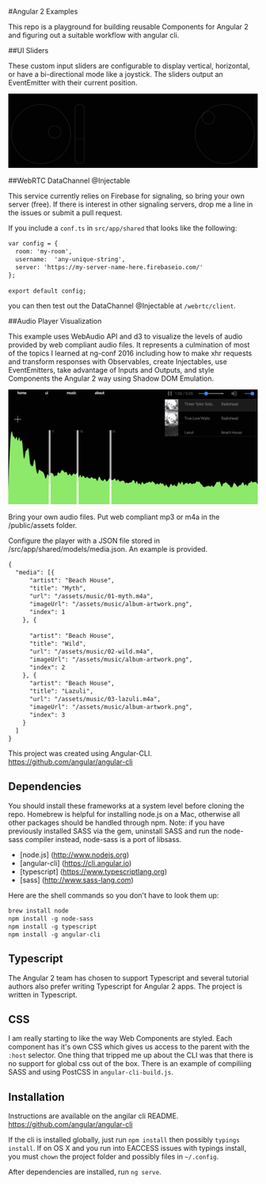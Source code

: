 
#Angular 2 Examples

This repo is a playground for building reusable Components for Angular 2 and figuring out a suitable workflow with angular cli.

##UI Sliders

These custom input sliders are configurable to display vertical, horizontal, or have a bi-directional mode like a joystick. The sliders output an EventEmitter with their current position.

![](/public/assets/screenshot/ui-sliders.png)


##WebRTC DataChannel @Injectable

This service currently relies on Firebase for signaling, so bring your own server (free). If there is interest in other signaling servers, drop me a line in the issues or submit a pull request.

If you include a `conf.ts` in `src/app/shared` that looks like the following:

```
var config = {
  room: 'my-room',
  username:  'any-unique-string',
  server: 'https://my-server-name-here.firebaseio.com/'
};

export default config;
```

you can then test out the DataChannel @Injectable at `/webrtc/client`.


##Audio Player Visualization

This example uses WebAudio API and d3 to visualize the levels of audio provided by web compliant audio files. It represents a culmination of most of the topics I learned at ng-conf 2016 including how to make xhr requests and transform responses with Observables, create Injectables, use EventEmitters, take advantage of Inputs and Outputs, and style Components the Angular 2 way using Shadow DOM Emulation.

![](/public/assets/screenshot/audio.png)

Bring your own audio files. Put web compliant mp3 or m4a in the /public/assets folder.

Configure the player with a JSON file stored in /src/app/shared/models/media.json. An example is provided.

```
{
  "media": [{
      "artist": "Beach House",
      "title": "Myth",
      "url": "/assets/music/01-myth.m4a",
      "imageUrl": "/assets/music/album-artwork.png",
      "index": 1
    }, {

      "artist": "Beach House",
      "title": "Wild",
      "url": "/assets/music/02-wild.m4a",
      "imageUrl": "/assets/music/album-artwork.png",
      "index": 2
    }, {
      "artist": "Beach House",
      "title": "Lazuli",
      "url": "/assets/music/03-lazuli.m4a",
      "imageUrl": "/assets/music/album-artwork.png",
      "index": 3
    }
  ]
}
```



This project was created using Angular-CLI. https://github.com/angular/angular-cli

## Dependencies ##

You should install these frameworks at a system level before cloning the repo. Homebrew is helpful for installing node.js on a Mac, otherwise all other packages should be handled through npm. Note: if you have previously installed SASS via the gem, uninstall SASS and run the node-sass compiler instead, node-sass is a port of libsass.

* [node.js] (http://www.nodejs.org)
* [angular-cli] (https://cli.angular.io)
* [typescript] (https://www.typescriptlang.org)
* [sass] (http://www.sass-lang.com)


Here are the shell commands so you don't have to look them up: 

```
brew install node
npm install -g node-sass
npm install -g typescript
npm install -g angular-cli
```

## Typescript ##

The Angular 2 team has chosen to support Typescript and several tutorial authors also prefer writing Typescript for Angular 2 apps. The project is written in Typescript.

## CSS ##

I am really starting to like the way Web Components are styled. Each component has it's own CSS which gives us access to the parent with the `:host` selector. One thing that tripped me up about the CLI was that there is no support for global css out of the box. There is an example of compiliing SASS and using PostCSS in `angular-cli-build.js`.


## Installation ##

Instructions are available on the angilar cli README. https://github.com/angular/angular-cli

If the cli is installed globally, just run `npm install` then possibly `typings install`. If on OS X and you run into EACCESS issues with typings install, you must `chown` the project folder and possibly files in `~/.config`.

After dependencies are installed, run `ng serve`.
